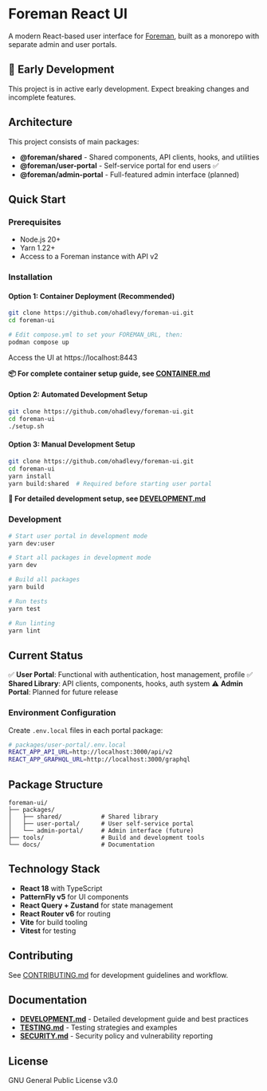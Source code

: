 # Foreman React UI

A modern React-based user interface for [Foreman](https://theforeman.org/), built as a monorepo with separate admin and user portals.

## 🚧 Early Development

This project is in active early development. Expect breaking changes and incomplete features.

## Architecture

This project consists of main packages:

- **@foreman/shared** - Shared components, API clients, hooks, and utilities
- **@foreman/user-portal** - Self-service portal for end users ✅
- **@foreman/admin-portal** - Full-featured admin interface (planned)

## Quick Start

### Prerequisites

- Node.js 20+
- Yarn 1.22+
- Access to a Foreman instance with API v2

### Installation

#### Option 1: Container Deployment (Recommended)
```bash
git clone https://github.com/ohadlevy/foreman-ui.git
cd foreman-ui

# Edit compose.yml to set your FOREMAN_URL, then:
podman compose up
```

Access the UI at https://localhost:8443

**📦 For complete container setup guide, see [CONTAINER.md](./CONTAINER.md)**

#### Option 2: Automated Development Setup
```bash
git clone https://github.com/ohadlevy/foreman-ui.git
cd foreman-ui
./setup.sh
```

#### Option 3: Manual Development Setup
```bash
git clone https://github.com/ohadlevy/foreman-ui.git
cd foreman-ui
yarn install
yarn build:shared  # Required before starting user portal
```

**📖 For detailed development setup, see [DEVELOPMENT.md](./DEVELOPMENT.md)**

### Development

```bash
# Start user portal in development mode
yarn dev:user

# Start all packages in development mode
yarn dev

# Build all packages
yarn build

# Run tests
yarn test

# Run linting
yarn lint
```

## Current Status

✅ **User Portal**: Functional with authentication, host management, profile
✅ **Shared Library**: API clients, components, hooks, auth system
⚠️ **Admin Portal**: Planned for future release

### Environment Configuration

Create `.env.local` files in each portal package:

```bash
# packages/user-portal/.env.local
REACT_APP_API_URL=http://localhost:3000/api/v2
REACT_APP_GRAPHQL_URL=http://localhost:3000/graphql
```

## Package Structure

```
foreman-ui/
├── packages/
│   ├── shared/           # Shared library
│   ├── user-portal/      # User self-service portal
│   └── admin-portal/     # Admin interface (future)
├── tools/                # Build and development tools
└── docs/                 # Documentation
```

## Technology Stack

- **React 18** with TypeScript
- **PatternFly v5** for UI components
- **React Query + Zustand** for state management
- **React Router v6** for routing
- **Vite** for build tooling
- **Vitest** for testing

## Contributing

See [CONTRIBUTING.md](./CONTRIBUTING.md) for development guidelines and workflow.

## Documentation

- **[DEVELOPMENT.md](./DEVELOPMENT.md)** - Detailed development guide and best practices
- **[TESTING.md](./TESTING.md)** - Testing strategies and examples
- **[SECURITY.md](./SECURITY.md)** - Security policy and vulnerability reporting

## License

GNU General Public License v3.0
